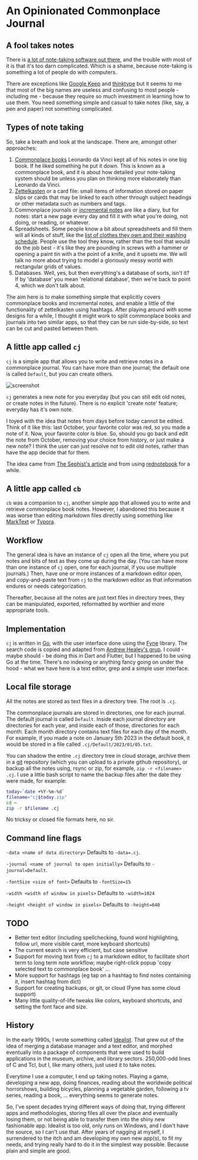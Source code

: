 # An Opinionated Commonplace Journal

## A fool takes notes

There is [a lot of note-taking software out there](https://en.wikipedia.org/wiki/Comparison_of_note-taking_software), and the trouble with most of it is that it's too darn complicated. Which is a shame, because note-taking is something a lot of people do with computers.

There are exceptions like [Google Keep](https://keep.google.com/#home) and [thinktype](https://thinktype.app/) but it seems to me that most of the big names are useless and confusing to most people - including me - because they require so much investment in learning how to use them. You need something simple and casual to take notes (like, say, a pen and paper) not something complicated.

## Types of note taking

So, take a breath and look at the landscape. There are, amongst other approaches:

1. [Commonplace books](https://en.wikipedia.org/wiki/Commonplace_book) Leonardo da Vinci kept all of his notes in one big book. If he liked something he put it down. This is known as a commonplace book, and it is about how detailed your note-taking system should be unless you plan on thinking more elaborately than Leonardo da Vinci.
2. [Zettelkasten](https://en.wikipedia.org/wiki/Zettelkasten) or a card file: small items of information stored on paper slips or cards that may be linked to each other through subject headings or other metadata such as numbers and tags.
3. Commonplace journals or [incremental notes](https://thesephist.com/posts/inc/) are like a diary, but for notes: start a new page every day and fill it with what you're doing, not doing, or reading, or whatever.
4. Spreadsheets. Some people know a bit about spreadsheets and fill them will all kinds of stuff, like the [list of clothes they own and their washing schedule](https://old.reddit.com/r/AskUK/comments/145vqof/whats_a_weird_thing_you_do_to_organise_yourself/). People use the tool they know, rather than the tool that would do the job best - it's like they are pounding in screws with a hammer or opening a paint tin with a the point of a knife, and it upsets me. We will talk no more about trying to model a gloriously messy world with rectangular grids of values.
5. Databases. Well, yes, but then everything's a database of sorts, isn't it? If by 'database' you mean 'relational database', then we're back to point 4, which we don't talk about.

The aim here is to make something simple that explicitly covers commonplace books and incremental notes, and enable a little of the functionality of zettelkasten using hashtags. After playing around with some designs for a while, I thought it might work to split commonplace books and journals into two similar apps, so that they can be run side-by-side, so text can be cut and pasted between them.

## A little app called `cj`

`cj` is a simple app that allows you to write and retrieve notes in a commonplace journal. You can have more than one journal; the default one is called `Default`, but you can create others.

![screenshot](https://github.com/oddstream/nincomp/blob/d6909fcd888d94aadec1d619def96643d1abe500/screenshots/inc.png)

`cj` generates a new note for you everyday (but you can still edit old notes, or create notes in the future). There is no explicit 'create note' feature; everyday has it's own note.

I toyed with the idea that notes from days before today cannot be edited. Think of it like this: last October, your favorite color was red, so you made a note of it. Now, your favorite color is blue. So, should you go back and edit the note from October, removing your choice from history, or just make a new note? I think the user can just resolve not to edit old notes, rather than have the app decide that for them.

The idea came from [The Sephist's article](https://thesephist.com/posts/inc/) and from using [rednotebook](https://rednotebook.app) for a while.

## A little app called `cb`

`cb` was a companion to `cj`, another simple app that allowed you to write and retrieve commonplace book notes. However, I abandoned this because it was worse than editing markdown files directly using something like [MarkText](https://github.com/marktext/marktext) or [Typora](https://typora.io/).

## Workflow

The general idea is have an instance of `cj` open all the time, where you put notes and bits of text as they come up during the day. (You can have more than one instance of `cj` open, one for each journal, if you use multiple journals.) Then, have one or more instances of a markdown editor open, and copy-and-paste text from `cj` to the markdown editor as that information endures or needs categorization.

Thereafter, because all the notes are just text files in directory trees, they can be manipulated, exported, reformatted by worthier and more appropriate tools.

## Implementation

`cj` is written in [Go](https://go.dev/), with the user interface done using the [Fyne](https://fyne.io/) library. The search code is copied and adapted from [Andrew Healey's grup](https://healeycodes.com/beating-grep-with-go). I could - maybe should - be doing this in Dart and Flutter, but I happened to be using Go at the time. There's no indexing or anything fancy going on under the hood - what we have here is a text editor, grep and a simple user interface.

## Local file storage

All the notes are stored as text files in a directory tree. The root is `.cj`.

The commonplace journals are stored in directories, one for each journal. The default journal is called `Default`. Inside each journal directory are directories for each year, and inside each of those, directories for each month. Each month directory contains text files for each day of the month. For example, if you made a note on January 5th 2023 in the default book, it would be stored in a file called `.cj/Default/2023/01/05.txt`.

You can shadow the entire `.cj` directory tree in cloud storage, archive them in a [git](https://git-scm.com/) repository (which you can upload to a private github repository), or backup all the notes using, rsync or zip, for example, `zip -r <filename> .cj`. I use a little bash script to name the backup files after the date they were made, for example:

```bash
today=`date +%Y-%m-%d`
filename="cj$today.zip"
cd ~
zip -r $filename .cj
```

No tricksy or closed file formats here, no sir.

## Command line flags

`-data <name of data directory>` Defaults to `-data=.cj`.

`-journal <name of journal to open initially>` Defaults to `-journal=Default`.

`-fontSize <size of font>` Defaults to `-fontSize=15`

`-width <width of window in pixels>` Defaults to `-width=1024`

`-height <height of window in pixels>` Defaults to `-height=640`

## TODO

- Better text editor (including spellchecking, found word highlighting, follow url, more visible caret, more keyboard shortcuts)
- The current search is very efficient, but case sensitive
- Support for moving text from `cj` to a markdown editor, to facilitate short term to long term note workflow; maybe right-click popup 'copy selected text to commonplace book' ...
- More support for hashtags (eg tap on a hashtag to find notes containing it, insert hashtag from dict)
- Support for creating backups, or git, or cloud (Fyne has some cloud support)
- Many little quality-of-life tweaks like colors, keyboard shortcuts, and setting the font face and size.

## History

In the early 1990s, I wrote something called [Idealist](https://en.wikipedia.org/wiki/IdeaList). That grew out of the idea of merging a database manager and a text editor, and morphed eventually into a package of components that were used to build applications in the museum, archive, and library sectors. 250,000-odd lines of C and Tcl, but I, like many others, just used it to take notes.

Everytime I use a computer, I end up taking notes. Playing a game, developing a new app, doing finances, reading about the worldwide political horrorshows, building bicycles, planning a vegetable garden, following a tv series, reading a book, ... everything seems to generate notes.

So, I've spent decades trying different ways of doing that, trying different apps and methodologies, storing files all over the place and eventually losing them, or not being able to transfer them into the shiny new fashionable app. Idealist is too old, only runs on Windows, and I don't have the source, so I can't use that. After years of nagging at myself, I surrendered to the itch and am developing my own new app(s), to fit my needs, and trying really hard to do it in the simplest way possible. Because plain and simple are good.
